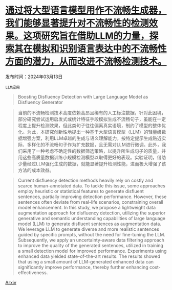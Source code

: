 # [通过将大型语言模型用作不流畅生成器，我们能够显著提升对不流畅性的检测效果。这项研究旨在借助LLM的力量，探索其在模拟和识别语言表达中的不流畅性方面的潜力，从而改进不流畅检测技术。](https://arxiv.org/abs/2403.08229)

发布时间：2024年03月13日

`LLM应用` `` ``

> Boosting Disfluency Detection with Large Language Model as Disfluency Generator

> 当前的不流畅检测技术高度依赖高昂且稀有的人工标注数据，针对此困境，部分研究尝试运用启发式或统计特征手段模拟生成不流畅句子，虽能在一定程度上提升检测效果，但此类句子往往偏离真实语境，制约了模型的整体优化。为此，本研究创新性地提出一种基于大型语言模型（LLM）的轻量级数据增强方案，利用LLM卓越的生成与语义理解能力，按特定提示生成贴近实际、多样化的不流畅句子作为扩充数据，且无需对LLM进行微调。此外，我们采用了一种考虑不确定性的数据筛选策略，以提升所生成句子的质量，并用这些高质量数据训练小规模检测模型以取得更好的表现。实验证明，借助少量经过LLM强化生成的数据，就能显著提升检测性能，进而极大增强了该方法的成本效益。

> Current disfluency detection methods heavily rely on costly and scarce human-annotated data. To tackle this issue, some approaches employ heuristic or statistical features to generate disfluent sentences, partially improving detection performance. However, these sentences often deviate from real-life scenarios, constraining overall model enhancement. In this study, we propose a lightweight data augmentation approach for disfluency detection, utilizing the superior generative and semantic understanding capabilities of large language model (LLM) to generate disfluent sentences as augmentation data. We leverage LLM to generate diverse and more realistic sentences guided by specific prompts, without the need for fine-tuning the LLM. Subsequently, we apply an uncertainty-aware data filtering approach to improve the quality of the generated sentences, utilized in training a small detection model for improved performance. Experiments using enhanced data yielded state-of-the-art results. The results showed that using a small amount of LLM-generated enhanced data can significantly improve performance, thereby further enhancing cost-effectiveness.

[Arxiv](https://arxiv.org/abs/2403.08229)
